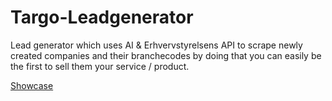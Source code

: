 # Targo-Leadgenerator
Lead generator which uses AI &amp; Erhvervstyrelsens API to scrape newly created companies and their branchecodes by doing that you can easily be the first to sell them your service / product.

[Showcase](https://streamable.com/2l4cei?src=player-page-share)
